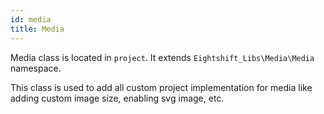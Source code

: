 ```yaml
---
id: media
title: Media
---
```


Media class is located in `project`. It extends `Eightshift_Libs\Media\Media` namespace.

This class is used to add all custom project implementation for media like adding custom image size, enabling svg image, etc.

